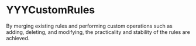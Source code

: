 # YYYCustomRules
By merging existing rules and performing custom operations such as adding, deleting, and modifying, the practicality and stability of the rules are achieved.
